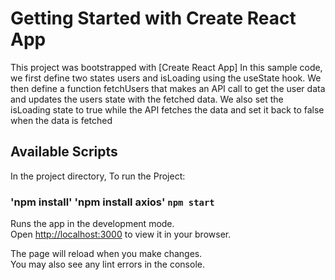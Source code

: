 # Getting Started with Create React App

This project was bootstrapped with [Create React App] 
In this sample code, we first define two states users and isLoading using the useState hook. We then define a function fetchUsers that makes an API call to get the user data and updates the users state with the fetched data. We also set the isLoading state to true while the API fetches the data and set it back to false when the data is fetched

## Available Scripts

In the project directory,  To run the Project:

### 'npm install' 'npm install axios' `npm start`

Runs the app in the development mode.\
Open [http://localhost:3000](http://localhost:3000) to view it in your browser.

The page will reload when you make changes.\
You may also see any lint errors in the console.
